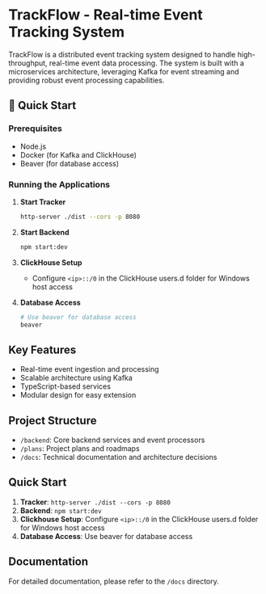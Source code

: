 # TrackFlow - Real-time Event Tracking System

TrackFlow is a distributed event tracking system designed to handle high-throughput, real-time event data processing. The system is built with a microservices architecture, leveraging Kafka for event streaming and providing robust event processing capabilities.

## 🚀 Quick Start

### Prerequisites
- Node.js
- Docker (for Kafka and ClickHouse)
- Beaver (for database access)

### Running the Applications

1. **Start Tracker**
   ```bash
   http-server ./dist --cors -p 8080
   ```

2. **Start Backend**
   ```bash
   npm start:dev
   ```

3. **ClickHouse Setup**
   - Configure `<ip>::/0` in the ClickHouse users.d folder for Windows host access

4. **Database Access**
   ```bash
   # Use beaver for database access
   beaver
   ```

## Key Features
- Real-time event ingestion and processing
- Scalable architecture using Kafka
- TypeScript-based services
- Modular design for easy extension

## Project Structure
- `/backend`: Core backend services and event processors
- `/plans`: Project plans and roadmaps
- `/docs`: Technical documentation and architecture decisions

## Quick Start
1. **Tracker**: `http-server ./dist --cors -p 8080`
2. **Backend**: `npm start:dev`
3. **Clickhouse Setup**: Configure `<ip>::/0` in the ClickHouse users.d folder for Windows host access
4. **Database Access**: Use beaver for database access

## Documentation
For detailed documentation, please refer to the `/docs` directory.